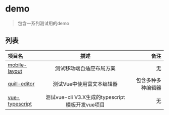 # demo

> 包含一系列测试用的demo

## 列表

项目名|描述|备注
:----|:-----:|------:
[mobile-layout](./mobile-layout)|测试移动端自适应布局方案|无
[quill-editor](./quill-editor)|测试Vue中使用富文本编辑器|包含多种多种编辑器
[vue-typescript](./vue-typescript)|测试vue-cli V3.X生成的typescript模板开发vue项目|无
